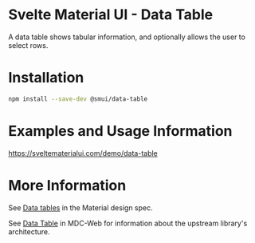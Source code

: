 # Svelte Material UI - Data Table

A data table shows tabular information, and optionally allows the user to select rows.

# Installation

```sh
npm install --save-dev @smui/data-table
```

# Examples and Usage Information

https://sveltematerialui.com/demo/data-table

# More Information

See [Data tables](https://material.io/components/data-tables) in the Material design spec.

See [Data Table](https://github.com/material-components/material-components-web/tree/v11.0.0/packages/mdc-data-table) in MDC-Web for information about the upstream library's architecture.
